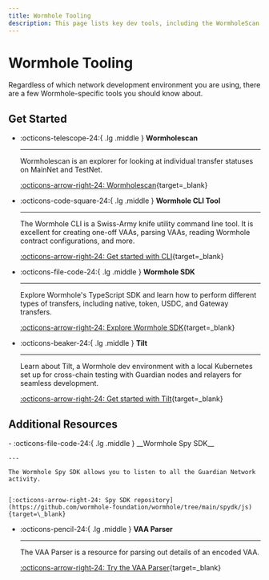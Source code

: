 ```yaml
---
title: Wormhole Tooling
description: This page lists key dev tools, including the WormholeScan Explorer, Wormhole CLI, Wormhole SDKs, and APIs for querying network data.
---
```


# Wormhole Tooling

Regardless of which network development environment you are using, there are a few Wormhole-specific tools you should know about.

## Get Started

<div class="grid cards" markdown>

-   :octicons-telescope-24:{ .lg .middle } __Wormholescan__

    ---

    Wormholescan is an explorer for looking at individual transfer statuses on MainNet and TestNet.


    [:octicons-arrow-right-24: Wormholescan](https://wormholescan.io){target=\_blank}

-   :octicons-code-square-24:{ .lg .middle } __Wormhole CLI Tool__

    ---

    The Wormhole CLI is a Swiss-Army knife utility command line tool. It is excellent for creating one-off VAAs, parsing VAAs, reading Wormhole contract configurations, and more.

    
    [:octicons-arrow-right-24: Get started with CLI](/build/toolkit/cli){target=\_blank}

-   :octicons-file-code-24:{ .lg .middle } __Wormhole SDK__

    ---

    Explore Wormhole's TypeScript SDK and learn how to perform different types of transfers, including native, token, USDC, and Gateway transfers.

    
    [:octicons-arrow-right-24: Explore Wormhole SDK](/build/build-apps/wormhole-sdk){target=\_blank}

-   :octicons-beaker-24:{ .lg .middle } __Tilt__

    ---

    Learn about Tilt, a Wormhole dev environment with a local Kubernetes set up for cross-chain testing with Guardian nodes and relayers for seamless development.

    
    [:octicons-arrow-right-24: Get started with Tilt](/build/toolkit/tilt){target=\_blank}
</div>


## Additional Resources

<div class="grid cards" markdown>
-   :octicons-file-code-24:{ .lg .middle } __Wormhole Spy SDK__

    ---

    The Wormhole Spy SDK allows you to listen to all the Guardian Network activity.

    
    [:octicons-arrow-right-24: Spy SDK repository](https://github.com/wormhole-foundation/wormhole/tree/main/spydk/js){target=\_blank}

-   :octicons-pencil-24:{ .lg .middle } __VAA Parser__

    ---

    The VAA Parser is a resource for parsing out details of an encoded VAA.


    [:octicons-arrow-right-24: Try the VAA Parser](https://vaa.dev/#/parse){target=\_blank}
</div>


